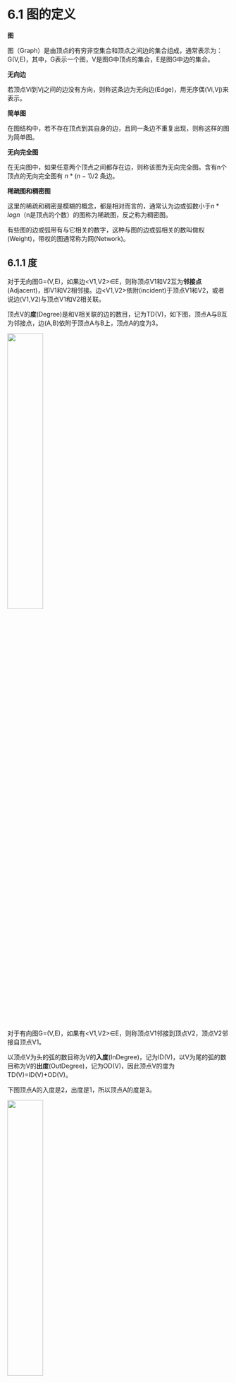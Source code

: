 # 6.1 图的定义

**图**

图（Graph）是由顶点的有穷非空集合和顶点之间边的集合组成，通常表示为：G(V,E)，其中，G表示一个图，V是图G中顶点的集合，E是图G中边的集合。

**无向边**

若顶点Vi到Vj之间的边没有方向，则称这条边为无向边(Edge)，用无序偶(Vi,Vj)来表示。

**简单图**

在图结构中，若不存在顶点到其自身的边，且同一条边不重复出现，则称这样的图为简单图。

**无向完全图**

在无向图中，如果任意两个顶点之间都存在边，则称该图为无向完全图。含有n个顶点的无向完全图有 $n*(n-1)/2$ 条边。

**稀疏图和稠密图**

这里的稀疏和稠密是模糊的概念，都是相对而言的，通常认为边或弧数小于$n*logn$（n是顶点的个数）的图称为稀疏图，反之称为稠密图。

有些图的边或弧带有与它相关的数字，这种与图的边或弧相关的数叫做权(Weight)，带权的图通常称为网(Network)。

## 6.1.1 度

对于无向图G=(V,E)，如果边<V1,V2>∈E，则称顶点V1和V2互为**邻接点**(Adjacent)，即V1和V2相邻接。边<V1,V2>依附(incident)于顶点V1和V2，或者说边(V1,V2)与顶点V1和V2相关联。

顶点V的**度**(Degree)是和V相关联的边的数目，记为TD(V)，如下图，顶点A与B互为邻接点，边(A,B)依附于顶点A与B上，顶点A的度为3。

<img src="images/tu1.png" width="40%">

对于有向图G=(V,E)，如果有<V1,V2>∈E，则称顶点V1邻接到顶点V2，顶点V2邻接自顶点V1。

以顶点V为头的弧的数目称为V的**入度**(InDegree)，记为ID(V)，以V为尾的弧的数目称为V的**出度**(OutDegree)，记为OD(V)，因此顶点V的度为TD(V)=ID(V)+OD(V)。

下图顶点A的入度是2，出度是1，所以顶点A的度是3。

<img src="images/tu2.png" width="40%">

## 6.1.2 连通图

在无向图G中，如果从顶点V1到顶点V2有路径，则称V1和V2是连通的，如果对于图中任意两个顶点Vi和Vj都是连通的，则称G是连通图(ConnectedGraph)。

### 连通分量

无向图中的极大连通子图称为**连通分量**。

注意以下概念：

* 首先要是子图，并且子图是要连通的；
* 连通子图含有极大顶点数；
* 具有极大顶点数的连通子图包含依附于这些顶点的所有边。

### 强连通图

在有向图G中，如果对于每一对Vi到Vj都存在路径，则称G是强连通图。

有向图中的极大强连通子图称为有向图的强连通分量。

### 连通图的生成树

所谓的一个连通图的生成树是一个极小的连通子图，它含有图中全部的n个顶点，但只有足以构成一棵树的n-1条边。

<img src="images/tu3.png" width="40%">

### 有向树

如果一个有向图恰有一个顶点入度为0，其余顶点的入度均为1，则是一棵有向树。

# 6.2 图的存储结构

## 6.2.1 邻接矩阵

### 邻接矩阵（无向图）

图的邻接矩阵(Adjacency Matrix)存储方式是用两个数组来表示图。一个一维数组存储图中顶点信息，一个二维数组(称为邻接矩阵)存储图中的边或弧的信息。

<img src="images/tu4.png" width="80%">

我们可以设置两个数组，顶点数组为 $\text {vertex}[4]={V0,V1,V2,V3}$，边数组$\text {arc}[4][4]$为对称矩阵(0表示不存在顶点间的边，1表示顶点间存在边)。

对称矩阵：所谓对称矩阵就是n阶矩阵的元满足a[i][j]=a[j][i](0<=i,j<=n)。即从矩阵的左上角到右下角的主对角线为轴，右上角的元与左下角相对应的元全都是相等的。

有了这个二维数组组成的对称矩阵，我们就可以很容易地知道图中的信息：

* 要判定任意两顶点是否有边无边就非常容易了；
* 要知道某个顶点的度，其实就是这个顶点Vi在邻接矩阵中第i行(或第i列)的元素之和；
* 求顶点Vi的所有邻接点就是将矩阵中第i行元素扫描一遍，$\text {arc}[i][j]$为1就是邻接点。

### 邻接矩阵（有向图）

<img src="images/tu5.png" width="80%">

可见顶点数组 $\text {vertex}[4]={V0,V1,V2,V3}$，弧数组 $\text {arc}[4][4]$ 也是一个矩阵，但因为是有向图，所以这个矩阵并不对称，例如由V1到V0有弧，得到arc[1][0]=1，而V0到V1没有弧，因此arc[0][1]=0。

另外有向图是有讲究的，要考虑入度和出度，顶点V1的入度为1，正好是第V1列的各数之和，顶点V1的出度为2，正好是第V1行的各数之和。

### 邻接矩阵（网）

在图的术语中，我们提到了网这个概念，事实上也就是每条边上带有权的图就叫网。

<img src="images/tu6.png" width="80%">

这里“∞”表示一个计算机允许的、大于所有边上权值的值（INF）。

### 邻接矩阵代码实现

```c
// 时间复杂度为O(n+n^2+e)
#define MAXVEX 100			// 最大顶点数
#define INFINITY 65535		// 用65535来代表无穷大

typedef struct{
	char vexs[MAXVEX];				// 顶点表
	int arc[MAXVEX][MAXVEX];		// 邻接矩阵
	int numVertexes, numEdges;		// 图中当前的顶点数和边数
} MGraph;

// 建立无向网图的邻接矩阵
void CreateMGraph(MGraph *G){
	int i, j, k, w;
	
	printf("请输入顶点数和边数：\n");
	scanf("%d %d", &G->numVertexes, &G->numEdges);
	
	for( i=0; i < G->numVertexes; i++ ){
		scanf("%c", &G->vexs[i]);
	}
	
	for( i=0; i < G->numVertexes; i++ ){
		for( j=0; j < G->numVertexes; j++ ){
			G->arc[i][j] = INFINITY;			// 邻接矩阵初始化
		}
	}
	
	for( k=0; k < G->numEdges; k++ ){
		printf("请输入边(Vi,Vj)上的下标i,下标j和对应的权w:\n");		// 这只是例子，提高用户体验需要进行改善
		scanf("%d %d %d", &i, &j, &w);
		G->arc[i][j] = w;
		G->arc[j][i] = G->arc[i][j];			// 是无向网图，对称矩阵
	}
}
```

## 6.2.2 邻接表

邻接矩阵对于边数相对顶点较少的图，无疑存在对存储空间的极大浪费。

因此我们可以考虑另外一种存储结构方式，例如把数组与链表结合一起来存储，这种方式在图结构也适用，我们称为邻接表(AdjacencyList)。

邻接表的处理方法是这样：

* 图中顶点用一个一维数组存储，当然，顶点也可以用单链表来存储，不过数组可以较容易地读取顶点信息，更加方便。
* 图中每个顶点Vi的所有邻接点构成一个线性表，由于邻接点的个数不确定，所以我们选择用单链表来存储。

### 邻接表（无向图）

<img src="images/linjiebiao.png" width="70%">

### 邻接表（有向图）

若是有向图，邻接表结构也是类似的，我们先来看下把顶点当弧尾建立的邻接表，这样很容易就可以得到每个顶点的出度：<img src="images/linjiebiao2.png" width="80%">

但也有时为了便于确定顶点的入度或以顶点为弧头的弧，我们可以建立一个有向图的逆邻接表：

<img src="images/linjiebiao3.png" width="80%">

此时我们很容易就可以算出某个顶点的入度或出度是多少，判断两顶点是否存在弧也很容易实现。

### 邻接表（网）

对于带权值的网图，可以在边表结点定义中再增加一个数据域来存储权值即可：

<img src="images/linjiebiao4.png" width="80%">

### 邻接表代码实现

```c
#define MAXVEX 100

typedef struct EdgeNode{		// 边表结点
	int adjvex;					// 邻接点域，存储该顶点对应的下标
	int weight;					// 用于存储权值，对于非网图可以不需要
	struct EdgeNode *next;		// 链域，指向下一个邻接点
} EdgeNode;

typedef struct VertexNode{		// 顶点表结点
	char data;					// 顶点域，存储顶点信息
	EdgeNode *firstEdge;		// 边表头指针
} VertexNode, AdjList[MAXVEX];

typedef struct{
	AdjList adjList;
	int numVertexes, numEdges;	// 图中当前顶点数和边数
} GraphAdjList;

// 建立图的邻接表结构
void CreateALGraph(GraphAdjList *G){
	int i, j, k;
	EdgeNode *e;
	
	printf("请输入顶点数和边数：\n");
	scanf("%d %d", &G->numVertexes, &G->numEdges);
	
	// 读取顶点信息，建立顶点表
	for( i=0; i < G->numVertexes; i++ ){
		scanf("%c", &G->adjList[i].data);
		G->adjList[i].firstEdge = NULL;		// 初始化置为空表
	}
	
	for( k=0; k < G->numEdges; k++ ){
		printf("请输入边(Vi,Vj)上的顶点序号：\n");
		scanf("%d %d", &i, &j);
		
		e = (EdgeNode *)malloc(sizeof(EdgeNode));
		e->adjvex = j;						// 邻接序号为j
		e->next = G->adjList[i].firstEdge;
		G->adjList[i].firstEdge = e;
		
		e = (EdgeNode *)malloc(sizeof(EdgeNode));
		e->adjvex = i;						// 邻接序号为i
		e->next = G->adjList[j].firstEdge;
		G->adjList[j].firstEdge = e;
	}
}
```

## 6.2.3 十字链表

邻接表固然优秀，但也有不足，例如对有向图的处理上，有时候需要再建立一个逆邻接表。那有没有可能把邻接表和逆邻接表结合起来呢？

答案是肯定的，这就是我们现在要谈的十字链表(Orthogonal List)

为此我们重新定义顶点表结点结构：

<img src="images/shizi.png" width="70%">

接着重新定义边表结点结构，现在边表表示的是一条边（弧）：

<img src="images/shizi2.png" width="90%">

蓝线是出度，红线是入度。

十字链表的好处就是因为把邻接表和逆邻接表整合在了一起，这样既容易找到以Vi为尾的弧，也容易找到以Vi为头的弧，因而容易求得顶点的出度和入度。

十字链表除了结构复杂一点外，其实创建图算法的时间复杂度是和邻接表相同的，因此，在有向图的应用中，十字链表也是非常好的数据结构模型。

## 6.2.4 邻接多重表

如果我们在无向图的应用中，关注的重点是顶点的话，那么邻接表是不错的选择，但如果我们更关注的是边的操作，比如对已经访问过的边做标记，或者删除某一条边等操作，邻接表就显得不那么方便了。

比如下图中，若要删除(V0,V2)这条边，就需要对邻接表结构中边表的两个结点进行删除操作。

<img src="images/duochong.png" width="90%">

因此，我们也仿照十字链表的方式，对边表结构进行改装，重新定义的边表结构如下：

<img src="images/duochong2.png" width="80%">

其中iVex和jVex是与某条边依附的两个顶点在顶点表中的下标。iLink指向依附顶点iVex的下一条边，jLink指向依附顶点jVex的下一条边。

也就是说在邻接多重表里边，边表存放的是一条边，而不是一个顶点，和十字链表一样。

<img src="images/duochong3.png" width="90%">

## 6.2.5 边集数组

边集数组是由两个一维数组构成，一个是存储顶点的信息，另一个是存储边的信息，这个边数组每个数据元素由一条边的起点下标(begin)、终点下标(end)和权(weight)组成。

<img src="images/bianji.png" width="90%">

# 6.3 图的遍历

## 6.3.1 深度优先遍历DFS

深度优先遍历(DepthFirstSearch)，也称为深度优先搜索，简称为DFS。

采用深度优先遍历如下迷宫：

<img src="images/dfs.png" width="70%">

我们可以约定右手原则：在没有碰到重复顶点的情况下，分叉路口始终是向右手边走，每路过一个顶点就做一个记号。

<img src="images/dfs1.png" width="70%">

红色线代表该点已经走过了，若某结点的所有子节点都走过了，就回退。

所以深度优先遍历其实就是一个递归的过程，整个遍历过程就像是一棵树的前序遍历！

### 邻接表DFS代码实现

```c
// 邻接表的深度优先递归算法
#define TRUE 1
#define FALSE 0
#define MAX 256

typedef int Boolean;	// 这里我们定义Boolean为布尔类型，其值为TRUE或FALSE
Boolean visited[MAX];	// 访问标志的数组

void DFS(GraphAdjList GL, int i){
    EdgeNode *p;
    visited[i] = TRUE;
	printf("%c " GL->adjList[i].data);
    p = GL->adjList[i].firstEdge;
    while(p){
        if(!visited[p->adjvex])
            DFS(GL, p->adjvex);
        p = p->next;
    }
}

// 邻接表的深度遍历操作
void DFSTraverse(GraphAdjList GL){
    int i;
    // 初始化所有顶点状态都是未访问过状态
    for(i = 0; i < GL->numVertexes; i++){
        visited[i] = FALSE;
    }
    for(i = 0; i < GL->numVertexes; i++){
        // 若是连通图，只会执行一次
        if(!visited[i])
            DFS(GL, i);
    }
}
```



### 邻接矩阵DFS代码实现

```c
// 邻接矩阵的深度优先递归算法
#define TRUE 1
#define FALSE 0
#define MAX 256

typedef int Boolean;	// 这里我们定义Boolean为布尔类型，其值为TRUE或FALSE
Boolean visited[MAX];	// 访问标志的数组

void DFS(MGraph G, int i){
	int j;
	visited[j] = TRUE;			// 访问过的顶点设置为TRUE
	printf("%c ", G.vexs[i]);	// 打印顶点
	for( j=0; j < G.numVertexes; j++ ){
		if( G.arc[i][j]==1 && !visited[j] )
			DFS(G, j);			// 对未访问的邻接顶点递归调用
	}
}

// 邻接矩阵的深度遍历操作
void DFSTraverse(MGraph G){
	int i;
    // 初始化所有顶点状态都是未访问过状态
	for( i=0; i < G.numVertexes; i++ ){
		visited[i] = FALSE;		
	}
	
	for( i=0; i < G.numVertexes; i++ ){
        // 若是连通图，只会执行一次
		if( !visited[i] )		
			DFS(G, i);
	}
}
```

## 6.3.2 马踏棋盘问题

**题目要求：**

国际象棋的棋盘为8*8的方格棋盘，现将“马”放在任意指定的方格中，按照“马”走棋的规则将“马”进行移动。要求每个方格只能进入一次，最终使得“马”走遍棋盘64个方格。

编写代码，实现马踏棋盘的操作，要求用1~64来标注“马”移动的路径。

<img src="images/ma.png" width="60%">

[完整代码github](https://github.com/ibunny01/DS_Alg/blob/master/code/6.3.2_TravelChessBoard.c)

> **哈密尔顿路径**
>
> 图G中的哈密尔顿路径指的是经过图G中每个顶点，且只经过一次的一条轨迹。如果这条轨迹是一条闭合的路径（从起点出发不重复地遍历所有点后仍能回到起始点），那么这条路径称为哈密尔顿回路。

## 6.3.3 广度优先遍历BFS

<img src="images/bfs.png" width="80%">

要实现对图的广度优先遍历，我们可以利用队列来实现：

<img src="images/bfs1.png" width="60%">

### BFS代码实现

```c
// 邻接矩阵的广度遍历算法
void BFSTraverse(MGraph G){
	int i, j;
	Queue Q;
	
	for( i=0; i < G.numVertexes; i++ ){
		visited[i] = FALSE;
	}
	
	initQueue( &Q );
	
	for( i=0; i < G.numVertexes; i++ ){
		if( !visited[i] ){
			printf("%c ", G.vex[i]);
			visited[i] = TRUE;
			EnQueue(&Q, i);
			
			while( !QueueEmpty(Q) ){
				DeQueue(&Q, &i);
				for( j=0; j < G.numVertexes; j++ ){
					if( G.art[i][j]==1 && !visited[j] ){
						printf("%c ", G.vex[j]);
						visited[j] = TRUE;
						EnQueue(&Q, j);
					}
				}
			}
		}
	}
}
```



# 6.4 最小生成树

**最小生成树**

<img src="images/prime.png" width="60%">

## 6.4.1 Prim算法

<img src="images/prim.png" width="100%">

非常类似Dijkstra最短路径算法，主要思想是靠边来松弛，



```c
// Prim算法生成最小生成树
void MiniSpanTree_Prim(MGraph G){
	int min, i, j, k;
	int adjvex[MAXVEX];		// 保存相关顶点下标[0, 0, 1, 0, 0, 0, 1, 0, 1]
	int lowcost[MAXVEX];	// 保存相关顶点间边的权值
	
	lowcost[0] = 0;			// V0作为最小生成树的根开始遍历，权值为0
	adjvex[0] = 0;			// V0第一个加入
	
	// 初始化操作
	for( i=1; i < G.numVertexes; i++ ){
		lowcost[i] = G.arc[0][i];	// 将邻接矩阵第0行所有权值先加入数组
		adjvex[i] = 0;				// 初始化全部先为V0的下标
	}
	
	// 真正构造最小生成树的过程
	for( i=1; i < G.numVertexes; i++ ){
		min = INFINITY;		// 初始化最小权值为65535等不可能数值
		j = 1;
		k = 0;
		
		// 遍历全部顶点
		while( j < G.numVertexes ){
			// 找出lowcost数组已存储的最小权值
			if( lowcost[j]!=0 && lowcost[j] < min ){
				min = lowcost[j];
				k = j;		// 将发现的最小权值的下标存入k，以待使用。
			}
			j++;
		}
		
		// 打印当前顶点边中权值最小的边
		printf("(%d,%d)", adjvex[k], k);
		lowcost[k] = 0;		// 将当前顶点的权值设置为0，表示此顶点已经完成任务，进行下一个顶点的遍历
		
		// 邻接矩阵k行逐个遍历全部顶点
		for( j=1; j < G.numVertexes; j++ ){
			if( lowcost[j]!=0 && G.arc[k][j] < lowcost[j] ){
				lowcost[j] = G.arc[k][j];
				adjvex[j] = k;	
			}
		}
	}
}
```



## 6.4.2 Krustral算法





# 6.5 最短路径





# 6.6 拓扑排序





















